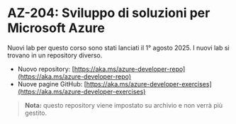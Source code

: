 # AZ-204: Sviluppo di soluzioni per Microsoft Azure

Nuovi lab per questo corso sono stati lanciati il 1° agosto 2025. I nuovi lab si trovano in un repository diverso. 

* Nuovo repository: [https://aka.ms/azure-developer-repo](https://aka.ms/azure-developer-repo)
* Nuove pagine GitHub: [https://aka.ms/azure-developer-exercises](https://aka.ms/azure-developer-exercises)

>**Nota:** questo repository viene impostato su archivio e non verrà più gestito.